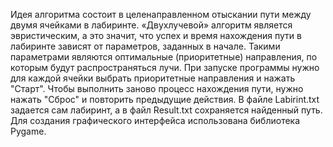 Идея алгоритма состоит в целенаправленном отыскании пути между двумя ячейками в лабиринте. «Двухлучевой» алгоритм является эвристическим, а это значит, что успех и время нахождения пути в лабиринте зависят от параметров, заданных в начале. Такими параметрами являются оптимальные (приоритетные) направления, по которым будут распространяться лучи.
При запуске программы нужно для каждой ячейки выбрать приоритетные направления и нажать "Старт". Чтобы выполнить заново процесс нахождения пути, нужно нажать "Сброс" и повторить предыдущие действия.
В файле Labirint.txt задается сам лабиринт, а в файл Result.txt сохраняется найденный путь.
Для создания графического интерфейса использована библиотека Pygame.
